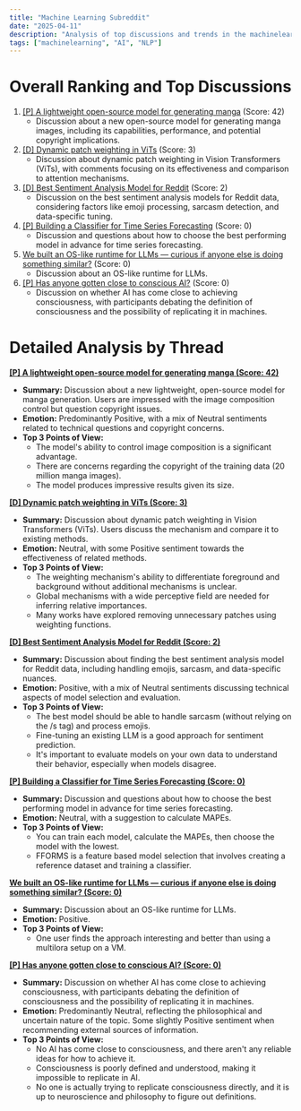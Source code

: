 ```yaml
---
title: "Machine Learning Subreddit"
date: "2025-04-11"
description: "Analysis of top discussions and trends in the machinelearning subreddit"
tags: ["machinelearning", "AI", "NLP"]
---
```


# Overall Ranking and Top Discussions
1.  [[P] A lightweight open-source model for generating manga](https://www.reddit.com/gallery/1jws42t) (Score: 42)
    *   Discussion about a new open-source model for generating manga images, including its capabilities, performance, and potential copyright implications.
2.  [[D] Dynamic patch weighting in ViTs](https://www.reddit.com/r/MachineLearning/comments/1jwg9fj/d_dynamic_patch_weighting_in_vits/) (Score: 3)
    *   Discussion about dynamic patch weighting in Vision Transformers (ViTs), with comments focusing on its effectiveness and comparison to attention mechanisms.
3.  [[D] Best Sentiment Analysis Model for Reddit](https://www.reddit.com/r/MachineLearning/comments/1jw8d2x/d_best_sentiment_analysis_model_for_reddit/) (Score: 2)
    *   Discussion on the best sentiment analysis models for Reddit data, considering factors like emoji processing, sarcasm detection, and data-specific tuning.
4.  [[P] Building a Classifier for Time Series Forecasting](https://www.reddit.com/r/MachineLearning/comments/1jwpgov/p_building_a_classifier_for_time_series/) (Score: 0)
    *   Discussion and questions about how to choose the best performing model in advance for time series forecasting.
5.  [We built an OS-like runtime for LLMs — curious if anyone else is doing something similar?](https://www.reddit.com/r/MachineLearning/comments/1jwxght/pwe_built_an_oslike_runtime_for_llms_curious_if/) (Score: 0)
    *   Discussion about an OS-like runtime for LLMs.
6.  [[P] Has anyone gotten close to conscious AI?](https://www.reddit.com/r/MachineLearning/comments/1jwxn7p/p_has_anyone_gotten_close_to_conscious_ai/) (Score: 0)
    *   Discussion on whether AI has come close to achieving consciousness, with participants debating the definition of consciousness and the possibility of replicating it in machines.

# Detailed Analysis by Thread
**[[P] A lightweight open-source model for generating manga (Score: 42)](https://www.reddit.com/gallery/1jws42t)**
*   **Summary:** Discussion about a new lightweight, open-source model for manga generation. Users are impressed with the image composition control but question copyright issues.
*   **Emotion:** Predominantly Positive, with a mix of Neutral sentiments related to technical questions and copyright concerns.
*   **Top 3 Points of View:**
    *   The model's ability to control image composition is a significant advantage.
    *   There are concerns regarding the copyright of the training data (20 million manga images).
    *   The model produces impressive results given its size.

**[[D] Dynamic patch weighting in ViTs (Score: 3)](https://www.reddit.com/r/MachineLearning/comments/1jwg9fj/d_dynamic_patch_weighting_in_vits/)**
*   **Summary:** Discussion about dynamic patch weighting in Vision Transformers (ViTs). Users discuss the mechanism and compare it to existing methods.
*   **Emotion:** Neutral, with some Positive sentiment towards the effectiveness of related methods.
*   **Top 3 Points of View:**
    *   The weighting mechanism's ability to differentiate foreground and background without additional mechanisms is unclear.
    *   Global mechanisms with a wide perceptive field are needed for inferring relative importances.
    *   Many works have explored removing unnecessary patches using weighting functions.

**[[D] Best Sentiment Analysis Model for Reddit (Score: 2)](https://www.reddit.com/r/MachineLearning/comments/1jw8d2x/d_best_sentiment_analysis_model_for_reddit/)**
*   **Summary:** Discussion about finding the best sentiment analysis model for Reddit data, including handling emojis, sarcasm, and data-specific nuances.
*   **Emotion:** Positive, with a mix of Neutral sentiments discussing technical aspects of model selection and evaluation.
*   **Top 3 Points of View:**
    *   The best model should be able to handle sarcasm (without relying on the /s tag) and process emojis.
    *   Fine-tuning an existing LLM is a good approach for sentiment prediction.
    *   It's important to evaluate models on your own data to understand their behavior, especially when models disagree.

**[[P] Building a Classifier for Time Series Forecasting (Score: 0)](https://www.reddit.com/r/MachineLearning/comments/1jwpgov/p_building_a_classifier_for_time_series/)**
*   **Summary:** Discussion and questions about how to choose the best performing model in advance for time series forecasting.
*   **Emotion:** Neutral, with a suggestion to calculate MAPEs.
*   **Top 3 Points of View:**
    *   You can train each model, calculate the MAPEs, then choose the model with the lowest.
    *   FFORMS is a feature based model selection that involves creating a reference dataset and training a classifier.

**[We built an OS-like runtime for LLMs — curious if anyone else is doing something similar? (Score: 0)](https://www.reddit.com/r/MachineLearning/comments/1jwxght/pwe_built_an_oslike_runtime_for_llms_curious_if/)**
*   **Summary:** Discussion about an OS-like runtime for LLMs.
*   **Emotion:** Positive.
*   **Top 3 Points of View:**
    *   One user finds the approach interesting and better than using a multilora setup on a VM.

**[[P] Has anyone gotten close to conscious AI? (Score: 0)](https://www.reddit.com/r/MachineLearning/comments/1jwxn7p/p_has_anyone_gotten_close_to_conscious_ai/)**
*   **Summary:** Discussion on whether AI has come close to achieving consciousness, with participants debating the definition of consciousness and the possibility of replicating it in machines.
*   **Emotion:** Predominantly Neutral, reflecting the philosophical and uncertain nature of the topic. Some slightly Positive sentiment when recommending external sources of information.
*   **Top 3 Points of View:**
    *   No AI has come close to consciousness, and there aren't any reliable ideas for how to achieve it.
    *   Consciousness is poorly defined and understood, making it impossible to replicate in AI.
    *   No one is actually trying to replicate consciousness directly, and it is up to neuroscience and philosophy to figure out definitions.
